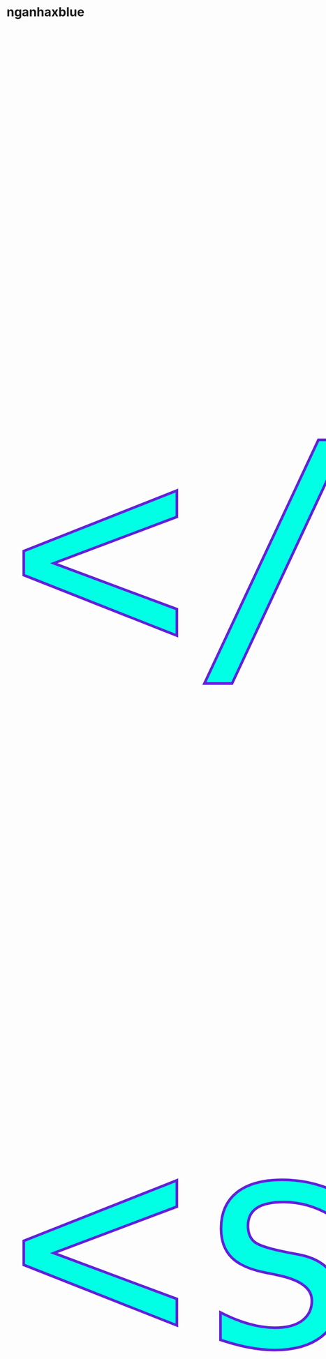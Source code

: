 # nganhaxblue
<!DOCTYPE html>
<html lang="en">

<head>
    <meta charset="UTF-8">
    <meta http-equiv="X-UA-Compatible" content="IE=edge">
    <meta name="viewport" content="width=device-width, initial-scale=1.0">
    <title>Document</title>
</head>
<style>
    @import "https://fonts.googleapis.com/css2?family=Megrim&display=swap";

    body {
        overflow: hidden;
        margin: 0;
    }

    #word {
        font-family: Megrim, cursive;
        font-size: 20vh;
        position: absolute;
        margin: 10;
        /*bottom: 0;*/
        color: rgb(0, 255, 229);
        -webkit-text-stroke: 0.15vh rgb(98, 32, 219);
    }
</style>

<body>
    <div id="word">

    </div>

    <script type="module">
        import * as THREE from "https://cdn.skypack.dev/three@0.136.0";
        import { OrbitControls } from "https://cdn.skypack.dev/three@0.136.0/examples/jsm/controls/OrbitControls";

        console.clear();

        let scene = new THREE.Scene();
        scene.background = new THREE.Color(0x160016);
        let camera = new THREE.PerspectiveCamera(60, innerWidth / innerHeight, 1, 1000);
        camera.position.set(0, 4, 21);
        let renderer = new THREE.WebGLRenderer();
        renderer.setSize(innerWidth, innerHeight);
        document.body.appendChild(renderer.domElement);
        window.addEventListener("resize", event => {
            camera.aspect = innerWidth / innerHeight;
            camera.updateProjectionMatrix();
            renderer.setSize(innerWidth, innerHeight);
        })

        let controls = new OrbitControls(camera, renderer.domElement);
        controls.enableDamping = true;
        controls.enablePan = false;

        let gu = {
            time: { value: 0 }
        }

        let sizes = [];
        let shift = [];
        let pushShift = () => {
            shift.push(
                Math.random() * Math.PI,
                Math.random() * Math.PI * 2,
                (Math.random() * 0.9 + 0.1) * Math.PI * 0.1,
                Math.random() * 0.9 + 0.1
            );
        }
        let pts = new Array(50000).fill().map(p => {
            sizes.push(Math.random() * 1.5 + 0.5);
            pushShift();
            return new THREE.Vector3().randomDirection().multiplyScalar(Math.random() * 0.5 + 9.5);
        })
        for (let i = 0; i < 100000; i++) {
            let r = 10, R = 40;
            let rand = Math.pow(Math.random(), 1.5);
            let radius = Math.sqrt(R * R * rand + (1 - rand) * r * r);
            pts.push(new THREE.Vector3().setFromCylindricalCoords(radius, Math.random() * 2 * Math.PI, (Math.random() - 0.5) * 2));
            sizes.push(Math.random() * 1.5 + 0.5);
            pushShift();
        }

        let g = new THREE.BufferGeometry().setFromPoints(pts);
        g.setAttribute("sizes", new THREE.Float32BufferAttribute(sizes, 1));
        g.setAttribute("shift", new THREE.Float32BufferAttribute(shift, 4));
        let m = new THREE.PointsMaterial({
            size: 0.125,
            transparent: true,
            depthTest: false,
            blending: THREE.AdditiveBlending,
            onBeforeCompile: shader => {
                shader.uniforms.time = gu.time;
                shader.vertexShader = `
      uniform float time;
      attribute float sizes;
      attribute vec4 shift;
      varying vec3 vColor;
      ${shader.vertexShader}
    `.replace(
                    `gl_PointSize = size;`,
                    `gl_PointSize = size * sizes;`
                ).replace(
                    `#include <color_vertex>`,
                    `#include <color_vertex>
        float d = length(abs(position) / vec3(40., 10., 40));
        d = clamp(d, 0., 1.);
        vColor = mix(vec3(227., 155., 0.), vec3(100., 50., 255.), d) / 255.;
      `
                ).replace(
                    `#include <begin_vertex>`,
                    `#include <begin_vertex>
        float t = time;
        float moveT = mod(shift.x + shift.z * t, PI2);
        float moveS = mod(shift.y + shift.z * t, PI2);
        transformed += vec3(cos(moveS) * sin(moveT), cos(moveT), sin(moveS) * sin(moveT)) * shift.a;
      `
                );
                console.log(shader.vertexShader);
                shader.fragmentShader = `
      varying vec3 vColor;
      ${shader.fragmentShader}
    `.replace(
                    `#include <clipping_planes_fragment>`,
                    `#include <clipping_planes_fragment>
        float d = length(gl_PointCoord.xy - 0.5);
        //if (d > 0.5) discard;
      `
                ).replace(
                    `vec4 diffuseColor = vec4( diffuse, opacity );`,
                    `vec4 diffuseColor = vec4( vColor, smoothstep(0.5, 0.1, d)/* * 0.5 + 0.5*/ );`
                );
                console.log(shader.fragmentShader);
            }
        });
        let p = new THREE.Points(g, m);
        p.rotation.order = "ZYX";
        p.rotation.z = 0.2;
        scene.add(p)

        let clock = new THREE.Clock();

        renderer.setAnimationLoop(() => {
            controls.update();
            let t = clock.getElapsedTime() * 0.1;
            gu.time.value = t * Math.PI;
            p.rotation.y = t * 0.15;
            renderer.render(scene, camera);
        });
    </script>
</body>

</html>

